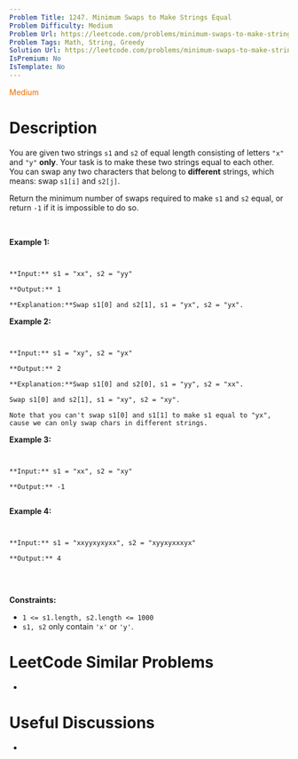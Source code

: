 ```yaml
---
Problem Title: 1247. Minimum Swaps to Make Strings Equal
Problem Difficulty: Medium
Problem Url: https://leetcode.com/problems/minimum-swaps-to-make-strings-equal/
Problem Tags: Math, String, Greedy
Solution Url: https://leetcode.com/problems/minimum-swaps-to-make-strings-equal/solution/
IsPremium: No
IsTemplate: No
---
```


<span style="color: rgb(239, 108, 0);">Medium</span>

# Description

You are given two strings `s1` and `s2` of equal length consisting of letters `"x"` and `"y"` **only**. Your task is to make these two strings equal to each other. You can swap any two characters that belong to **different** strings, which means: swap `s1[i]` and `s2[j]`.


Return the minimum number of swaps required to make `s1` and `s2` equal, or return `-1` if it is impossible to do so.


 


**Example 1:**



```

**Input:** s1 = "xx", s2 = "yy"
**Output:** 1
**Explanation:**Swap s1[0] and s2[1], s1 = "yx", s2 = "yx".
```

**Example 2:**



```

**Input:** s1 = "xy", s2 = "yx"
**Output:** 2
**Explanation:**Swap s1[0] and s2[0], s1 = "yy", s2 = "xx".
Swap s1[0] and s2[1], s1 = "xy", s2 = "xy".
Note that you can't swap s1[0] and s1[1] to make s1 equal to "yx", cause we can only swap chars in different strings.
```

**Example 3:**



```

**Input:** s1 = "xx", s2 = "xy"
**Output:** -1

```

**Example 4:**



```

**Input:** s1 = "xxyyxyxyxx", s2 = "xyyxyxxxyx"
**Output:** 4

```

 


**Constraints:**


* `1 <= s1.length, s2.length <= 1000`
* `s1, s2` only contain `'x'` or `'y'`.


# LeetCode Similar Problems

- []()

# Useful Discussions

- []()
